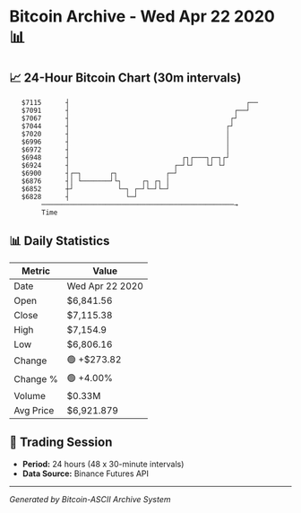 # Bitcoin Archive - Wed Apr 22 2020 📊

## 📈 24-Hour Bitcoin Chart (30m intervals)

```
   $7115      ┤                                            ┌── 
   $7091      ┤                                         ┌──┘   
   $7067      ┤                                        ┌┘      
   $7044      ┤                                       ┌┘       
   $7020      ┤                                       │        
   $6996      ┤                                       │        
   $6972      ┤                                       │        
   $6948      ┤                            ┌┐┌───┐┌─┐┌┘        
   $6924      ┤                          ┌─┘└┘   └┘ └┘         
   $6900      ┤┌─┐       ┌┐            ┌─┘                     
   $6876      ┤│ └───────┘└┐     ┌┐ ┌┐ │                       
   $6852      ┼┘           └─┐ ┌─┘└─┘└─┘                       
   $6828      ┤              └─┘                               
        ────────────────────────────────────────────────→
        Time
```

## 📊 Daily Statistics

| Metric | Value |
|--------|-------|
| Date | Wed Apr 22 2020 |
| Open | $6,841.56 |
| Close | $7,115.38 |
| High | $7,154.9 |
| Low | $6,806.16 |
| Change | 🟢 +$273.82 |
| Change % | 🟢 +4.00% |
| Volume | $0.33M |
| Avg Price | $6,921.879 |

## 📅 Trading Session

- **Period:** 24 hours (48 x 30-minute intervals)
- **Data Source:** Binance Futures API

---
*Generated by Bitcoin-ASCII Archive System*
